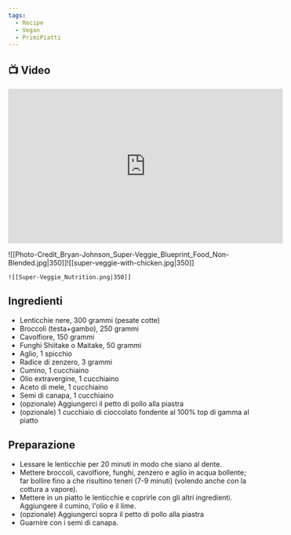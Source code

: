 ```yaml
---
tags:
  - Recipe
  - Vegan
  - PrimiPiatti
---
```



## 📺 Video

<div class="iframe-container">
  <iframe width="560" height="315" src="https://www.youtube.com/embed/LB9ovOjrw6U" title="YouTube video player" frameborder="0" allow="accelerometer; autoplay; clipboard-write; encrypted-media; gyroscope; picture-in-picture" allowfullscreen></iframe>
</div>

![[Photo-Credit_Bryan-Johnson_Super-Veggie_Blueprint_Food_Non-Blended.jpg|350]]![[super-veggie-with-chicken.jpg|350]]

	![[Super-Veggie_Nutrition.png|350]]
## Ingredienti

* Lenticchie nere, 300 grammi (pesate cotte)
* Broccoli (testa+gambo), 250 grammi
* Cavolfiore, 150 grammi
* Funghi Shiitake o Maitake, 50 grammi
* Aglio, 1 spicchio
* Radice di zenzero, 3 grammi
* Cumino, 1 cucchiaino
* Olio extravergine, 1 cucchiaino
* Aceto di mele, 1 cucchiaino
* Semi di canapa, 1 cucchiaino
* (opzionale) Aggiungerci il petto di pollo alla piastra
* (opzionale) 1 cucchiaio di cioccolato fondente al 100% top di gamma al piatto

## Preparazione

* Lessare le lenticchie per 20 minuti in modo che siano al dente.
* Mettere broccoli, cavolfiore, funghi, zenzero e aglio in acqua bollente; far bollire fino a che risultino teneri (7-9 minuti) (volendo anche con la cottura a vapore).
* Mettere in un piatto le lenticchie e coprirle con gli altri ingredienti. Aggiungere il cumino, l'olio e il lime.
* (opzionale) Aggiungerci sopra il petto di pollo alla piastra
* Guarnire con i semi di canapa.
